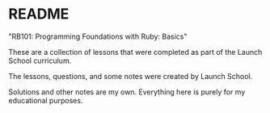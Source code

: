 # README

"RB101: Programming Foundations with Ruby: Basics"

These are a collection of lessons that were completed as part of the Launch School curriculum.

The lessons, questions, and some notes were created by Launch School.

Solutions and other notes are my own. Everything here is purely for my educational purposes.
